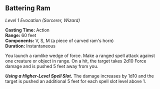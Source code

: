 ## Battering Ram
*Level 1 Evocation (Sorcerer, Wizard)*

**Casting Time:** Action  
**Range:** 60 feet  
**Components:** V, S, M (a piece of carved ram's horn)  
**Duration:** Instantaneous

You launch a ramlike wedge of force. Make a ranged spell attack against one creature or object in range. On a hit, the target takes 2d10 Force damage and is pushed 5 feet away from you.

***Using a Higher-Level Spell Slot.*** The damage increases by 1d10 and the target is pushed an additional 5 feet for each spell slot level above 1.